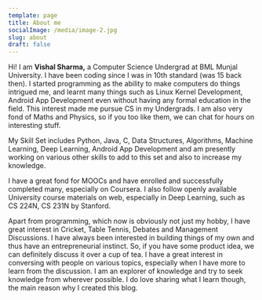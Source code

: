 ```yaml
---
template: page
title: About me
socialImage: /media/image-2.jpg
slug: about
draft: false
---
```

Hi! I am **Vishal Sharma,** a Computer Science Undergrad at BML Munjal University. I have been coding since I was in 10th standard (was 15 back then). I started programming as the ability to make computers do things intrigued me, and learnt many things such as Linux Kernel Development, Android App Development even without having any formal education in the field. This interest made me pursue CS in my Undergrads. I am also very fond of Maths and Physics, so if you too like them, we can chat for hours on interesting stuff.

My Skill Set includes Python, Java, C, Data Structures, Algorithms, Machine Learning, Deep Learning, Android App Development and am presently working on various other skills to add to this set and also to increase my knowledge.

I have a great fond for MOOCs and have enrolled and successfully completed many, especially on Coursera. I also follow openly available University course materials on web, especially in Deep Learning, such as CS 224N, CS 231N by Stanford.

Apart from programming, which now is obviously not just my hobby, I have great interest in Cricket, Table Tennis, Debates and Management Discussions. I have always been interested in building things of my own and thus have an entrepreneurial instinct. So, if you have some product idea, we can definitely discuss it over a cup of tea. I have a great interest in conversing with people on various topics, especially when I have more to learn from the discussion. I am an explorer of knowledge and try to seek knowledge from wherever possible. I do love sharing what I learn though, the main reason why I created this blog.
